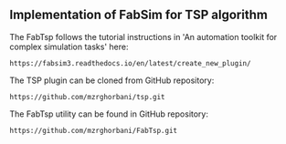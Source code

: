 ## Implementation of FabSim for TSP algorithm 

The FabTsp follows the tutorial instructions in 'An automation toolkit for complex simulation tasks' here:

    https://fabsim3.readthedocs.io/en/latest/create_new_plugin/


The TSP plugin can be cloned from GitHub repository:

    https://github.com/mzrghorbani/tsp.git

The FabTsp utility can be found in GitHub repository:

    https://github.com/mzrghorbani/FabTsp.git


